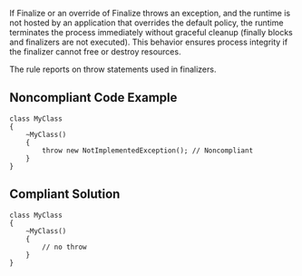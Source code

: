 If Finalize or an override of Finalize throws an exception, and the runtime is not hosted by an application that overrides the default policy, the runtime terminates the process immediately without graceful cleanup (finally blocks and finalizers are not executed). This behavior ensures process integrity if the finalizer cannot free or destroy resources.
 
The rule reports on throw statements used in finalizers.
 
## Noncompliant Code Example

    class MyClass
    {
        ~MyClass()
        {
            throw new NotImplementedException(); // Noncompliant
        }
    }

## Compliant Solution

    class MyClass
    {
        ~MyClass()
        {
            // no throw
        }
    }